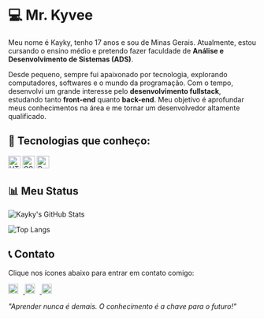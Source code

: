 # 💻 Mr. Kyvee  

Meu nome é Kayky, tenho 17 anos e sou de Minas Gerais. Atualmente, estou cursando o ensino médio e pretendo fazer faculdade de **Análise e Desenvolvimento de Sistemas (ADS)**.  

Desde pequeno, sempre fui apaixonado por tecnologia, explorando computadores, softwares e o mundo da programação. Com o tempo, desenvolvi um grande interesse pelo **desenvolvimento fullstack**, estudando tanto **front-end** quanto **back-end**. Meu objetivo é aprofundar meus conhecimentos na área e me tornar um desenvolvedor altamente qualificado.  

## 🚀 Tecnologias que conheço:  
<p>
  <img src="https://cdn.jsdelivr.net/gh/devicons/devicon/icons/html5/html5-original.svg" alt="HTML5" width="25" height="25"/>
  <img src="https://cdn.jsdelivr.net/gh/devicons/devicon/icons/css3/css3-original.svg" alt="CSS3" width="25" height="25"/>
  <img src="https://cdn.jsdelivr.net/gh/devicons/devicon/icons/python/python-original.svg" alt="Python" width="25" height="25"/>
</p>

## 📊 Meu Status  
![Kayky's GitHub Stats](https://github-readme-stats.vercel.app/api?username=SeuUsername&show_icons=true&theme=radical)

![Top Langs](https://github-readme-stats.vercel.app/api/top-langs/?username=SeuUsername&layout=compact&theme=radical)   

## 📞 Contato  

Clique nos ícones abaixo para entrar em contato comigo:

<a href="https://www.linkedin.com/in/kayky-oliveira-silva-b7239934b/" target="_blank">
  <img src="https://cdn.jsdelivr.net/npm/@fortawesome/fontawesome-free@6.7.2/svgs/brands/linkedin.svg" alt="LinkedIn" width="20" height="20" style="margin-right: 10px;"/>
</a>

<a href="https://wa.me/5531998287004" target="_blank">
  <img src="https://cdn.jsdelivr.net/npm/@fortawesome/fontawesome-free@6.7.2/svgs/brands/whatsapp.svg" alt="WhatsApp" width="20" height="20" style="margin-right: 10px;"/>
</a>

<a href="mailto:oslaw2029@gmail.com" target="_blank">
  <img src="https://cdn.jsdelivr.net/npm/@fortawesome/fontawesome-free@6.7.2/svgs/brands/google.svg" alt="Gmail" width="20" height="20"/>
</a>

*"Aprender nunca é demais. O conhecimento é a chave para o futuro!"*
